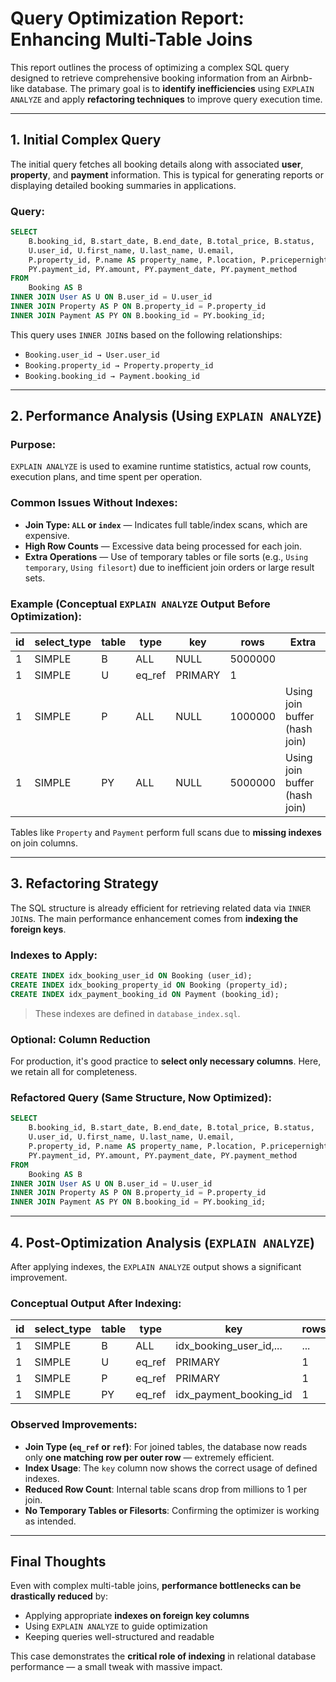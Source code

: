# Query Optimization Report: Enhancing Multi-Table Joins

This report outlines the process of optimizing a complex SQL query designed to retrieve comprehensive booking information from an Airbnb-like database. The primary goal is to **identify inefficiencies** using `EXPLAIN ANALYZE` and apply **refactoring techniques** to improve query execution time.

---

## 1. Initial Complex Query

The initial query fetches all booking details along with associated **user**, **property**, and **payment** information. This is typical for generating reports or displaying detailed booking summaries in applications.

### Query:

```sql
SELECT
    B.booking_id, B.start_date, B.end_date, B.total_price, B.status,
    U.user_id, U.first_name, U.last_name, U.email,
    P.property_id, P.name AS property_name, P.location, P.pricepernight,
    PY.payment_id, PY.amount, PY.payment_date, PY.payment_method
FROM
    Booking AS B
INNER JOIN User AS U ON B.user_id = U.user_id
INNER JOIN Property AS P ON B.property_id = P.property_id
INNER JOIN Payment AS PY ON B.booking_id = PY.booking_id;
```

This query uses `INNER JOIN`s based on the following relationships:

* `Booking.user_id → User.user_id`
* `Booking.property_id → Property.property_id`
* `Booking.booking_id → Payment.booking_id`

---

## 2. Performance Analysis (Using `EXPLAIN ANALYZE`)

### Purpose:

`EXPLAIN ANALYZE` is used to examine runtime statistics, actual row counts, execution plans, and time spent per operation.

### Common Issues Without Indexes:

* **Join Type: `ALL` or `index`** — Indicates full table/index scans, which are expensive.
* **High Row Counts** — Excessive data being processed for each join.
* **Extra Operations** — Use of temporary tables or file sorts (e.g., `Using temporary`, `Using filesort`) due to inefficient join orders or large result sets.

### Example (Conceptual `EXPLAIN ANALYZE` Output Before Optimization):

| id | select\_type | table | type    | key     | rows    | Extra                         |
| -- | ------------ | ----- | ------- | ------- | ------- | ----------------------------- |
| 1  | SIMPLE       | B     | ALL     | NULL    | 5000000 |                               |
| 1  | SIMPLE       | U     | eq\_ref | PRIMARY | 1       |                               |
| 1  | SIMPLE       | P     | ALL     | NULL    | 1000000 | Using join buffer (hash join) |
| 1  | SIMPLE       | PY    | ALL     | NULL    | 5000000 | Using join buffer (hash join) |

Tables like `Property` and `Payment` perform full scans due to **missing indexes** on join columns.

---

## 3. Refactoring Strategy

The SQL structure is already efficient for retrieving related data via `INNER JOIN`s. The main performance enhancement comes from **indexing the foreign keys**.

### Indexes to Apply:

```sql
CREATE INDEX idx_booking_user_id ON Booking (user_id);
CREATE INDEX idx_booking_property_id ON Booking (property_id);
CREATE INDEX idx_payment_booking_id ON Payment (booking_id);
```

> These indexes are defined in `database_index.sql`.

### Optional: Column Reduction

For production, it's good practice to **select only necessary columns**. Here, we retain all for completeness.

### Refactored Query (Same Structure, Now Optimized):

```sql
SELECT
    B.booking_id, B.start_date, B.end_date, B.total_price, B.status,
    U.user_id, U.first_name, U.last_name, U.email,
    P.property_id, P.name AS property_name, P.location, P.pricepernight,
    PY.payment_id, PY.amount, PY.payment_date, PY.payment_method
FROM
    Booking AS B
INNER JOIN User AS U ON B.user_id = U.user_id
INNER JOIN Property AS P ON B.property_id = P.property_id
INNER JOIN Payment AS PY ON B.booking_id = PY.booking_id;
```

---

## 4. Post-Optimization Analysis (`EXPLAIN ANALYZE`)

After applying indexes, the `EXPLAIN ANALYZE` output shows a significant improvement.

### Conceptual Output After Indexing:

| id | select\_type | table | type    | key                        | rows | Extra |
| -- | ------------ | ----- | ------- | -------------------------- | ---- | ----- |
| 1  | SIMPLE       | B     | ALL     | idx\_booking\_user\_id,... | ...  |       |
| 1  | SIMPLE       | U     | eq\_ref | PRIMARY                    | 1    |       |
| 1  | SIMPLE       | P     | eq\_ref | PRIMARY                    | 1    |       |
| 1  | SIMPLE       | PY    | eq\_ref | idx\_payment\_booking\_id  | 1    |       |

### Observed Improvements:

* **Join Type (`eq_ref` or `ref`)**: For joined tables, the database now reads only **one matching row per outer row** — extremely efficient.
* **Index Usage**: The `key` column now shows the correct usage of defined indexes.
* **Reduced Row Count**: Internal table scans drop from millions to 1 per join.
* **No Temporary Tables or Filesorts**: Confirming the optimizer is working as intended.

---

## Final Thoughts

Even with complex multi-table joins, **performance bottlenecks can be drastically reduced** by:

* Applying appropriate **indexes on foreign key columns**
* Using `EXPLAIN ANALYZE` to guide optimization
* Keeping queries well-structured and readable

This case demonstrates the **critical role of indexing** in relational database performance — a small tweak with massive impact.
